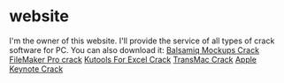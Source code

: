 # website
I'm the owner of this website. I'll provide the service of all types of crack software for PC. You can also download it:
<a href="https://serialcrack.org/balsamiq-mockups-crack/">Balsamiq Mockups Crack</a>
<a href="https://serialcrack.org/filemaker-crack/">FileMaker Pro crack</a>
<a href="https://serialcrack.org/kutools-for-excel-crack/">Kutools For Excel Crack</a>
<a href="https://serialcrack.org/transmac-crack/">TransMac Crack</a>
<a href=" https://serialcrack.org/apple-keynote-crack/">Apple Keynote Crack</a>


